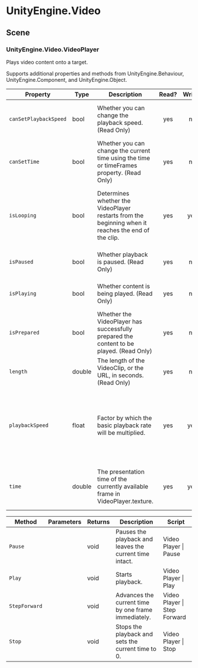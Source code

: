 ﻿# UnityEngine\.Video

## Scene

### UnityEngine\.Video\.VideoPlayer

Plays video content onto a target\.

Supports additional properties and methods from UnityEngine\.Behaviour, UnityEngine\.Component, and UnityEngine\.Object.

| Property | Type | Description | Read? | Write? | Share? | Script |
|----------|------|-------------|:-----:|:------:|:------:|--------|
|`canSetPlaybackSpeed`|bool|Whether you can change the playback speed\. \(Read Only\)|yes|no|no|Video Player \| Can Set Playback Speed
|`canSetTime`|bool|Whether you can change the current time using the time or timeFrames property\. \(Read Only\)|yes|no|no|Video Player \| Can Set Time
|`isLooping`|bool|Determines whether the VideoPlayer restarts from the beginning when it reaches the end of the clip\.|yes|yes|no|Video Player \| Is Looping<br>Video Player \| Set Looping
|`isPaused`|bool|Whether playback is paused\. \(Read Only\)|yes|no|no|Video Player \| Is Paused
|`isPlaying`|bool|Whether content is being played\. \(Read Only\)|yes|no|no|Video Player \| Is Playing
|`isPrepared`|bool|Whether the VideoPlayer has successfully prepared the content to be played\. \(Read Only\)|yes|no|no|Video Player \| Is Prepared
|`length`|double|The length of the VideoClip, or the URL, in seconds\. \(Read Only\)|yes|no|no|Video Player \| Get Length
|`playbackSpeed`|float|Factor by which the basic playback rate will be multiplied\.|yes|yes|no|Video Player \| Get Playback Speed<br>Video Player \| Set Playback Speed
|`time`|double|The presentation time of the currently available frame in VideoPlayer\.texture\.|yes|yes|no|Video Player \| Get Time<br>Video Player \| Set Time

| Method | Parameters | Returns | Description | Script |
|--------|------------|---------|-------------|--------|
|`Pause`||void|Pauses the playback and leaves the current time intact\.|Video Player \| Pause
|`Play`||void|Starts playback\.|Video Player \| Play
|`StepForward`||void|Advances the current time by one frame immediately\.|Video Player \| Step Forward
|`Stop`||void|Stops the playback and sets the current time to 0\.|Video Player \| Stop

